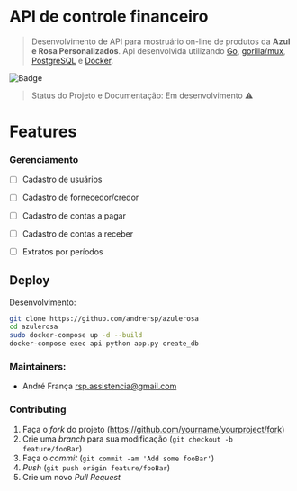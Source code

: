 # API de controle financeiro

> Desenvolvimento de API para mostruário on-line de produtos da **Azul e Rosa Personalizados**.
Api desenvolvida utilizando [Go](https://go.dev/), [gorilla/mux](https://github.com/gorilla/mux), [PostgreSQL](https://www.postgresql.org/) e [Docker](https://www.docker.com/).

![Badge](https://img.shields.io/static/v1?label=Go&message=1.18&color=green&style=flat&logo=GO)

> Status do Projeto e Documentação: Em desenvolvimento :warning:



# Features
### Gerenciamento
- [ ] Cadastro de usuários
- [ ] Cadastro de fornecedor/credor
- [ ] Cadastro de contas a pagar
- [ ] Cadastro de contas a receber
- [ ] Extratos por períodos 


## Deploy
Desenvolvimento:
```sh
git clone https://github.com/andrersp/azulerosa
cd azulerosa
sudo docker-compose up -d --build
docker-compose exec api python app.py create_db

```


### Maintainers:
* André França              rsp.assistencia@gmail.com

### Contributing

1. Faça o _fork_ do projeto (<https://github.com/yourname/yourproject/fork>)
2. Crie uma _branch_ para sua modificação (`git checkout -b feature/fooBar`)
3. Faça o _commit_ (`git commit -am 'Add some fooBar'`)
4. _Push_ (`git push origin feature/fooBar`)
5. Crie um novo _Pull Request_




